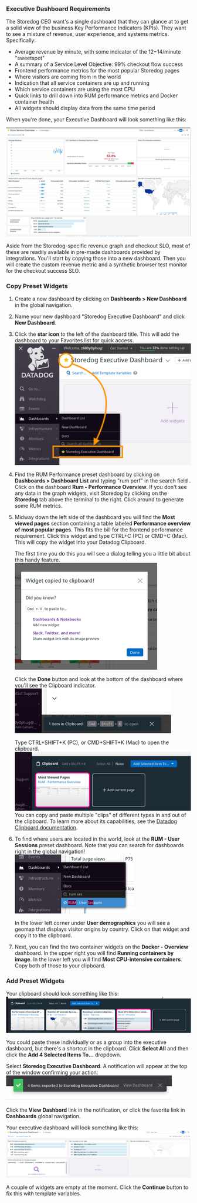 ### Executive Dashboard Requirements
The Storedog CEO want's a single dashboard that they can glance at to get a solid view of the business Key Performance Indicators (KPIs). They want to see a mixture of revenue, user experience, and systems metrics. Specifically:

  - Average revenue by minute, with some indicator of the $12-$14/minute "sweetspot"
  - A summary of a Service Level Objective: 99% checkout flow success
  - Frontend performance metrics for the most popular Storedog pages
  - Where visitors are coming from in the world
  - Indication that all service containers are up and running 
  - Which service containers are using the most CPU
  - Quick links to drill down into RUM performance metrics and Docker container health
  - All widgets should display data from the same time period

When you're done, your Executive Dashboard will look something like this:

![Executive Dashboard goal](./assets/executive_dashboard_goal.png)

Aside from the Storedog-specific revenue graph and checkout SLO, most of these are readily available in pre-made dashboards provided by integrations. You'll start by copying those into a new dashboard. Then you will create the custom revenue metric and a synthetic browser test monitor for the checkout success SLO.

### Copy Preset Widgets

1. Create a new dashboard by clicking on **Dashboards > New Dashboard** in the global navigation.
1. Name your new dashboard "Storedog Executive Dashboard" and click **New Dashboard**.
1. Click the **star icon** to the left of the dashboard title. This will add the dashboard to your Favorites list for quick access. ![Starred dashboard in Favorites list](./assets/starred_dashboard_favorites.png)
1. Find the RUM Performance preset dashboard by clicking on **Dashboards > Dashboard List** and typing "rum perf" in the search field . Click on the dashboard **Rum - Performance Overview**. If you don't see any data in the graph widgets, visit Storedog by clicking on the **Storedog** tab above the terminal to the right. Click around to generate some RUM metrics.
1. Midway down the left side of the dashboard you will find the **Most viewed pages** section containing a table labeled **Performance overview of most popular pages**. This fits the bill for the frontend performance requirement. Click this widget and type CTRL+C (PC) or CMD+C (Mac). This will copy the widget into your Datadog Clipboard. 

   The first time you do this you will see a dialog telling you a little bit about this handy feature. ![Widget copied info modal](./assets/widget_copied_modal.png)
   
   Click the **Done** button and look at the bottom of the dashboard where you'll see the Clipboard indicator. ![Clipboard indicator](./assets/clipboard_indicator.png)

   Type CTRL+SHIFT+K (PC), or CMD+SHIFT+K (Mac) to open the clipboard. ![Clipboard panel open](./assets/clipboard_panel_open.png) You can copy and paste multiple "clips" of different types in and out of the clipboard. To learn more about its capabilities, see the [Datadog Clipboard documentation](https://docs.datadoghq.com/monitors/incident_management/datadog_clipboard/).
1. To find where users are located in the world, look at the **RUM - User Sessions** preset dashboard. Note that you can search for dashboards right in the global navigation! ![Global navigation dashboard search](./assets/global_nav_dash_search.png)

   In the lower left corner under **User demographics** you will see a geomap that displays visitor origins by country. Click on that widget and copy it to the clipboard.
1. Next, you can find the two container widgets on the **Docker - Overview** dashboard. In the upper right you will find **Running containers by image**. In the lower left you will find **Most CPU-intensive containers**. Copy both of those to your clipboard.

### Add Preset Widgets
Your clipboard should look something like this: ![Clipboard with preset widgets](./assets/clipboard_with_widgets.png)

You could paste these individually or as a group into the executive dashboard, but there's a shortcut in the clipboard. Click **Select All** and then click the **Add 4 Selected Items To...** dropdown.

Select **Storedog Executive Dashboard**. A notification will appear at the top of the window confirming your action: ![Added to dashboard confirmation](./assets/added_to_dash_confirmation.png)

Click the **View Dashbord** link in the notification, or click the favorite link in **Dashboards** global navigation.

Your executive dashboard will look something like this: ![Executive dashboard in progress](./assets/exec_dash_in_progress.png)

A couple of widgets are empty at the moment. Click the **Continue** button to fix this with template variables.